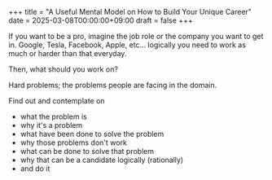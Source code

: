+++
title = "A Useful Mental Model on How to Build Your Unique Career"
date = 2025-03-08T00:00:00+09:00
draft = false
+++


If you want to be a pro, imagine the job role or the company you want to get in. Google, Tesla, Facebook, Apple, etc... logically you need to work as much or harder than that everyday.


Then, what should you work on?

Hard problems; the problems people are facing in the domain.

Find out and contemplate on

- what the problem is
- why it's a problem
- what have been done to solve the problem
- why those problems don't work
- what can be done to solve that problem
- why that can be a candidate logically (rationally)
- and do it